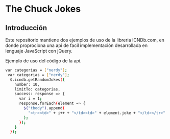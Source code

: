 # The Chuck Jokes

## Introducción

Este repositorio mantiene dos ejemplos de uso de la libreria ICNDb.com, en donde proprociona una api de facil implementación desarrollada en lenguaje JavaScript con jQuery.

Ejemplo de uso del código de la api.
```sh
var categorias = ["nerdy"];
 var categorias = ["nerdy"];
  $.icndb.getRandomJokes({
    number: 10,
    limitTo: categorias,
    success: response => {
      var i = 1;
      response.forEach(element => {
        $("tbody").append(
          "<tr><td>" + i++ + "</td><td>" + element.joke + "</td></tr>"
        );
      });
    }
  });
```

